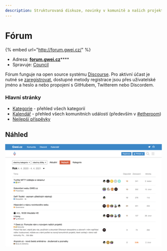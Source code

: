 ```yaml
---
description: Strukturovaná diskuze, novinky v komunitě a našich projektech
---
```


# Fórum

{% embed url="http://forum.gwei.cz/" %}

* Adresa: [**forum.gwei.cz**](https://forum.gwei.cz/)****
* Spravuje: [Council](../council/)

Fórum funguje na open source systému [Discourse](https://www.discourse.org/). Pro aktivní účast je nutné se [zaregistrovat](https://forum.gwei.cz/signup), dostupné metody registrace jsou přes uživatelské jméno a heslo a nebo propojení s GitHubem, Twitterem nebo Discordem.

### Hlavní stránky

* [Kategorie](https://forum.gwei.cz/categories) - přehled všech kategorií
* [Kalendář](https://forum.gwei.cz/calendar) - přehled všech komunitních událostí (především v [#etheroom](../udalosti/etheroom/))
* [Nejlepší příspěvky](https://forum.gwei.cz/top)

## Náhled

![Náhled našeho fóra](<../.gitbook/assets/forum-screenshot (1).png>)




